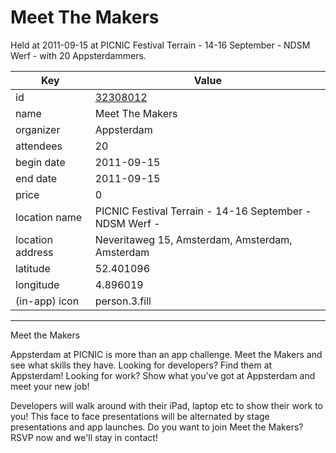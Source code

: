 # Meet The Makers
Held at 2011-09-15 at PICNIC Festival Terrain - 14-16 September - NDSM Werf -  with 20 Appsterdammers.
        
|Key|Value
|---|---|
|id|[32308012](https://www.meetup.com/appsterdam/events/32308012/)|
|name|Meet The Makers|
|organizer|Appsterdam|
|attendees|20|
|begin date|2011-09-15|
|end date|2011-09-15|
|price|0|
|location name|PICNIC Festival Terrain - 14-16 September - NDSM Werf - |
|location address|Neveritaweg 15, Amsterdam, Amsterdam, Amsterdam|
|latitude|52.401096|
|longitude|4.896019|
|(in-app) icon|person.3.fill|

---

Meet the Makers

Appsterdam at PICNIC is more than an app challenge. Meet the Makers and see what skills they have. Looking for developers? Find them at Appsterdam! Looking for work? Show what you’ve got at Appsterdam and meet your new job!

Developers will walk around with their iPad, laptop etc to show their work to you! This face to face presentations will be alternated by stage presentations and app launches. Do you want to join Meet the Makers? RSVP now and we'll stay in contact!


